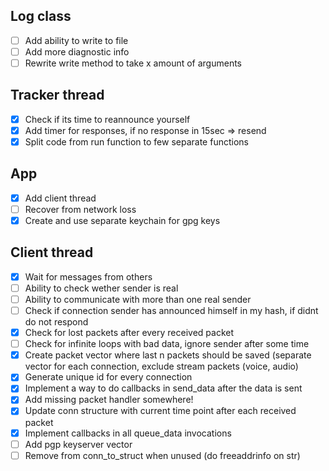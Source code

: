 ## Log class
 - [ ] Add ability to write to file
 - [ ] Add more diagnostic info
 - [ ] Rewrite write method to take x amount of arguments

## Tracker thread
 - [x] Check if its time to reannounce yourself
 - [x] Add timer for responses, if no response in 15sec => resend
 - [x] Split code from run function to few separate functions

## App
 - [x] Add client thread
 - [ ] Recover from network loss
 - [x] Create and use separate keychain for gpg keys
 
## Client thread
 - [x] Wait for messages from others
 - [ ] Ability to check wether sender is real
 - [ ] Ability to communicate with more than one real sender
 - [ ] Check if connection sender has announced himself in my hash, if didnt do not respond
 - [x] Check for lost packets after every received packet
 - [ ] Check for infinite loops with bad data, ignore sender after some time
 - [x] Create packet vector where last n packets should be saved (separate vector for each connection, exclude stream packets (voice, audio)
 - [x] Generate unique id for every connection
 - [x] Implement a way to do callbacks in send_data after the data is sent
 - [x] Add missing packet handler somewhere!
 - [x] Update conn structure with current time point after each received packet
 - [x] Implement callbacks in all queue_data invocations
 - [ ] Add pgp keyserver vector
 - [ ] Remove from conn_to_struct when unused (do freeaddrinfo on str)